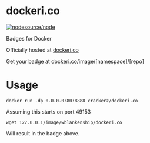 dockeri.co
==========

[![nodesource/node](http://dockeri.co/image/wblankenship/dockeri.co)](https://registry.hub.docker.com/u/wblankenship/dockeri.co/)

Badges for Docker

Officially hosted at [dockeri.co](http://dockeri.co)

Get your badge at dockeri.co/image/[namespace]/[repo]

Usage
===

`docker run -dp 0.0.0.0:80:8888 crackerz/dockeri.co`

Assuming this starts on port 49153

`wget 127.0.0.1/image/wblankenship/dockeri.co`

Will result in the badge above.
